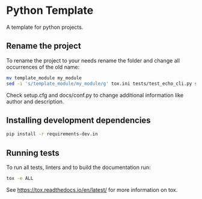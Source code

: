# Python Template

A template for python projects.

## Rename the project

To rename the project to your needs rename the folder and change all occurrences of the old name: 
```bash
mv template_module my_module
sed -i 's/template_module/my_module/g' tox.ini tests/test_echo_cli.py setup.cfg  docs/conf.py docs/package_doc.rst
```

Check setup.cfg and docs/conf.py to change additional information like author and description.

## Installing development dependencies

```bash
pip install -r requirements-dev.in
```

## Running tests

To run all tests, linters and to build the documentation run:
```bash
tox -e ALL
```

See https://tox.readthedocs.io/en/latest/ for more information on tox.